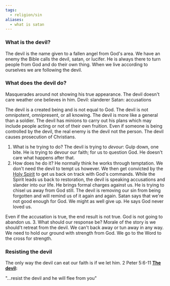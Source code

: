 ```yaml
---
tags:
  - religion/sin
aliases:
  - what is satan
---
```

### What is the devil?
The devil is the name given to a fallen angel from God's area. 
We have an enemy the Bible calls the devil, satan, or lucifer. He is always there to turn people from God and do their own thing. When we live according to ourselves we are following the devil. 

### What does the devil do?
Masquerades around not showing his true appearance. The devil doesn't care weather one believes in him. 
Devil: slanderer
Satan: accusations

The devil is a created being and is not equal to God. The devil is not omnipotent, omnipresent, or all knowing. The devil is more like a general than a soldier. The devil has minions to carry out his plans which may include people acting or not of their own fruition. Even if someone is being controlled by the devil, the real enemy is the devil not the person. The devil causes prosecution of Christians. 

1. What is he trying to do?
The devil is trying to *devour*: Gulp down, one bite. He is trying to devour our faith; for us to question God. He doesn't care what happens after that. 
2. How does he do it?
He normally think he works through temptation. We don't need the devil to tempt us however. We then get convicted by the [Holy Spirit](Holy%20Spirit) to get us back on track with God's commands. While the Spirit leads us back to restoration, the devil is speaking accusations and slander into our life. He brings formal charges against us. He is trying to chisel us away from God still. The devil is removing our sin from being forgotten and will remind us of it again and again. Satan says that we're not good enough for God. We might as well give up. He says God never loved us. 

Even if the accusation is true, the end result is not true. God is not going to abandon us. 
3. What should our response be?
Morale of the story is we should't retreat from the devil. We can't back away or tun away in any way. We need to hold our ground with strength from God. We go to the Word to the cross for strength. 
### Resisting the devil
The only way the devil can eat our faith is if we let him. 
2 Peter 5:6-11
**[The devil](.md):**

"...resist the devil and he will flee from you" 
